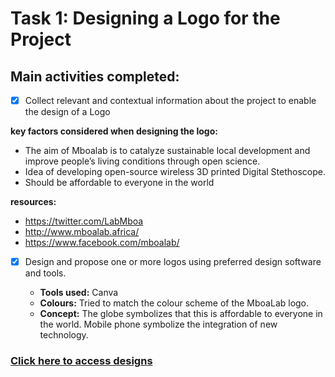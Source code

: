 # Task 1: Designing a Logo for the Project
 
## Main activities completed: 
- [x] Collect relevant and contextual information about the project to enable the design of a Logo
 
**key factors considered when designing the logo:**
- The aim of Mboalab is to catalyze sustainable local development and improve people’s living conditions through open science.
- Idea of developing open-source wireless 3D printed Digital Stethoscope.
- Should be affordable to everyone in the world
 
**resources:**
 
- https://twitter.com/LabMboa
- http://www.mboalab.africa/
- https://www.facebook.com/mboalab/
 
 
- [x] Design and propose one or more logos using preferred design software and tools. 
 
  - **Tools used:** Canva
  - **Colours:** Tried to match the colour scheme of the MboaLab logo.
   - **Concept:** The globe symbolizes that this is affordable to everyone in the world. Mobile phone symbolize the integration of new technology.

### [Click here to access designs](https://drive.google.com/drive/folders/1HN3DYN66o2zXoxo41yVoBqrqTHsdwP58?usp=sharing)


